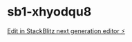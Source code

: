 # sb1-xhyodqu8

[Edit in StackBlitz next generation editor ⚡️](https://stackblitz.com/~/github.com/kobrinartem/sb1-xhyodqu8)
